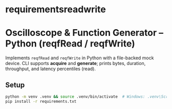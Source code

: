 # requirementsreadwrite

# Oscilloscope & Function Generator – Python (reqfRead / reqfWrite)

Implements `reqfRead` and `reqfWrite` in Python with a file-backed mock device.
CLI supports **acquire** and **generate**; prints bytes, duration, throughput, and latency percentiles (read).

## Setup
```bash
python -m venv .venv && source .venv/bin/activate  # Windows: .venv\Scripts\activate
pip install -r requirements.txt
